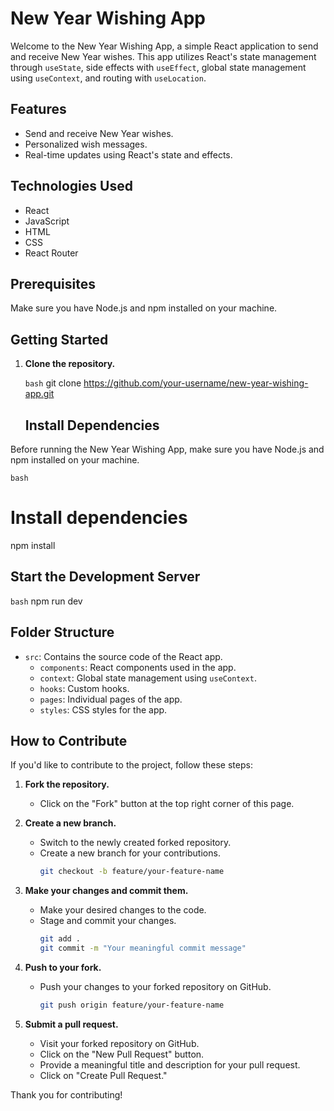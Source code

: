 # New Year Wishing App

Welcome to the New Year Wishing App, a simple React application to send and receive New Year wishes. This app utilizes React's state management through `useState`, side effects with `useEffect`, global state management using `useContext`, and routing with `useLocation`.

## Features

- Send and receive New Year wishes.
- Personalized wish messages.
- Real-time updates using React's state and effects.

## Technologies Used

- React
- JavaScript
- HTML
- CSS
- React Router

## Prerequisites

Make sure you have Node.js and npm installed on your machine.

## Getting Started

1. **Clone the repository.**

   ```bash```
   git clone https://github.com/your-username/new-year-wishing-app.git


   ## Install Dependencies

Before running the New Year Wishing App, make sure you have Node.js and npm installed on your machine.

```bash```
# Install dependencies
npm install

## Start the Development Server

```bash```
npm run dev

## Folder Structure

- `src`: Contains the source code of the React app.
  - `components`: React components used in the app.
  - `context`: Global state management using `useContext`.
  - `hooks`: Custom hooks.
  - `pages`: Individual pages of the app.
  - `styles`: CSS styles for the app.

  
## How to Contribute

If you'd like to contribute to the project, follow these steps:

1. **Fork the repository.**
   - Click on the "Fork" button at the top right corner of this page.

2. **Create a new branch.**
   - Switch to the newly created forked repository.
   - Create a new branch for your contributions.
     ```bash
     git checkout -b feature/your-feature-name
     ```

3. **Make your changes and commit them.**
   - Make your desired changes to the code.
   - Stage and commit your changes.
     ```bash
     git add .
     git commit -m "Your meaningful commit message"
     ```

4. **Push to your fork.**
   - Push your changes to your forked repository on GitHub.
     ```bash
     git push origin feature/your-feature-name
     ```

5. **Submit a pull request.**
   - Visit your forked repository on GitHub.
   - Click on the "New Pull Request" button.
   - Provide a meaningful title and description for your pull request.
   - Click on "Create Pull Request."

Thank you for contributing!
